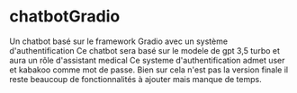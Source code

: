 # chatbotGradio
Un chatbot basé sur le framework Gradio avec un système d'authentification
Ce chatbot sera basé sur le modele de gpt 3,5 turbo et aura un rôle d'assistant medical
Ce systeme d'authentification admet user et kabakoo comme mot de passe.
Bien sur cela n'est pas la version finale il reste beaucoup de fonctionnalités à ajouter mais manque de temps.
